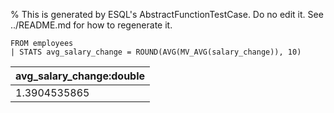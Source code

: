 % This is generated by ESQL's AbstractFunctionTestCase. Do no edit it. See ../README.md for how to regenerate it.

```esql
FROM employees
| STATS avg_salary_change = ROUND(AVG(MV_AVG(salary_change)), 10)
```

| avg_salary_change:double |
| --- |
| 1.3904535865 |
